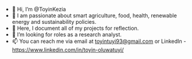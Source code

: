 - 👋 Hi, I’m @ToyinKezia
- 👀 I am passionate about smart agriculture, food, health, renewable energy and sustainability policies. 
- 🌱 Here, I document all of my projects for reflection. 
- 💞️ I’m looking for roles as a research analyst. 
- 📫 You can reach me via email at toyintuyi93@gmail.com or LinkedIn - https://www.linkedin.com/in/toyin-oluwatuyi/


<!---
ToyinKezia/ToyinKezia is a ✨ special ✨ repository because its `README.md` (this file) appears on your GitHub profile.
You can click the Preview link to take a look at your changes.
--->
